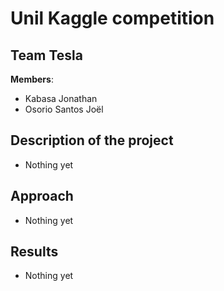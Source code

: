 # Unil Kaggle competition
## Team Tesla

**Members**: 
- Kabasa Jonathan 
- Osorio Santos Joël

## Description of the project
- Nothing yet

## Approach
- Nothing yet

## Results
- Nothing yet